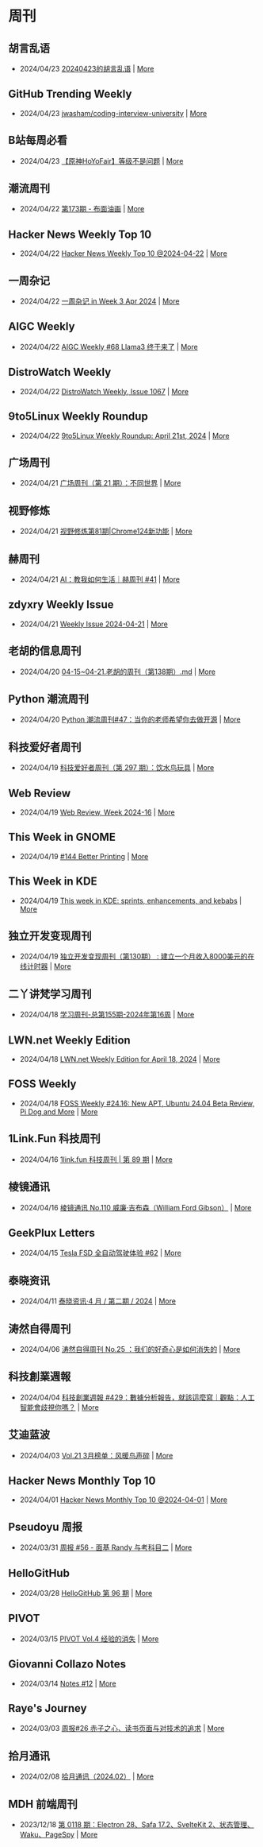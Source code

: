 # 周刊

## 胡言乱语
- 2024/04/23 [20240423的胡言乱语](https://www.bboy.app/2024/04/23/20240423%E7%9A%84%E8%83%A1%E8%A8%80%E4%B9%B1%E8%AF%AD/) | [More](channels/%E8%83%A1%E8%A8%80%E4%B9%B1%E8%AF%AD.md)

## GitHub Trending Weekly
- 2024/04/23 [jwasham/coding-interview-university](https://github.com/jwasham/coding-interview-university) | [More](channels/GitHub%20Trending%20Weekly.md)

## B站每周必看
- 2024/04/23 [【原神HoYoFair】等级不是问题](https://www.bilibili.com/video/BV19x4y1a7PB) | [More](channels/B%E7%AB%99%E6%AF%8F%E5%91%A8%E5%BF%85%E7%9C%8B.md)

## 潮流周刊
- 2024/04/22 [第173期 - 布面油画](https://weekly.tw93.fun/posts/173-%E5%B8%83%E9%9D%A2%E6%B2%B9%E7%94%BB/) | [More](channels/%E6%BD%AE%E6%B5%81%E5%91%A8%E5%88%8A.md)

## Hacker News Weekly Top 10
- 2024/04/22 [Hacker News Weekly Top 10 @2024-04-22](https://github.com/headllines/hackernews-weekly/issues/218) | [More](channels/Hacker%20News%20Weekly%20Top%2010.md)

## 一周杂记
- 2024/04/22 [一周杂记 in Week 3 Apr 2024](http://kingsamchen.github.io/2024/04/22/weekly-2024-apr-3/) | [More](channels/%E4%B8%80%E5%91%A8%E6%9D%82%E8%AE%B0.md)

## AIGC Weekly
- 2024/04/22 [AIGC Weekly #68 Llama3 终于来了](https://quail.ink/op7418/p/aigc-weekly-68) | [More](channels/AIGC%20Weekly.md)

## DistroWatch Weekly
- 2024/04/22 [DistroWatch Weekly, Issue 1067](https://distrowatch.com/weekly.php?issue=20240422) | [More](channels/DistroWatch%20Weekly.md)

## 9to5Linux Weekly Roundup
- 2024/04/22 [9to5Linux Weekly Roundup: April 21st, 2024](https://9to5linux.com/9to5linux-weekly-roundup-april-21st-2024) | [More](channels/9to5Linux%20Weekly%20Roundup.md)

## 广场周刊
- 2024/04/21 [广场周刊（第 21 期）：不同世界](https://immmmm.com/weekly-21-20240421/) | [More](channels/%E5%B9%BF%E5%9C%BA%E5%91%A8%E5%88%8A.md)

## 视野修炼
- 2024/04/21 [视野修炼第81期|Chrome124新功能](https://sugarat.top/weekly/2024-04-21.html) | [More](channels/%E8%A7%86%E9%87%8E%E4%BF%AE%E7%82%BC.md)

## 赫周刊
- 2024/04/21 [AI：教我如何生活｜赫周刊 #41](https://www.cliveshd.com/newsletter-41/) | [More](channels/%E8%B5%AB%E5%91%A8%E5%88%8A.md)

## zdyxry Weekly Issue
- 2024/04/21 [Weekly Issue 2024-04-21](https://zdyxry.github.io/2024/04/21/Weekly-Issue-2024-04-21/) | [More](channels/zdyxry%20Weekly%20Issue.md)

## 老胡的信息周刊
- 2024/04/20 [04-15~04-21.老胡的周刊（第138期）.md](https://weekly.howie6879.com/2024/04-15~04-21.老胡的周刊（第138期）.html) | [More](channels/%E8%80%81%E8%83%A1%E7%9A%84%E4%BF%A1%E6%81%AF%E5%91%A8%E5%88%8A.md)

## Python 潮流周刊
- 2024/04/20 [Python 潮流周刊#47：当你的老师希望你去做开源](https://pythoncat.top/posts/2024-04-20-weekly/) | [More](channels/Python%20%E6%BD%AE%E6%B5%81%E5%91%A8%E5%88%8A.md)

## 科技爱好者周刊
- 2024/04/19 [科技爱好者周刊（第 297 期）：饮水鸟玩具](http://www.ruanyifeng.com/blog/2024/04/weekly-issue-297.html) | [More](channels/%E7%A7%91%E6%8A%80%E7%88%B1%E5%A5%BD%E8%80%85%E5%91%A8%E5%88%8A.md)

## Web Review
- 2024/04/19 [Web Review, Week 2024-16](https://ervin.ipsquad.net/blog/2024/04/19/web-review-week-2024-16/) | [More](channels/Web%20Review.md)

## This Week in GNOME
- 2024/04/19 [#144 Better Printing](https://thisweek.gnome.org/posts/2024/04/twig-144/) | [More](channels/This%20Week%20in%20GNOME.md)

## This Week in KDE
- 2024/04/19 [This week in KDE: sprints, enhancements, and kebabs](https://pointieststick.com/2024/04/19/this-week-in-kde-sprints-enhancements-and-kebabs/) | [More](channels/This%20Week%20in%20KDE.md)

## 独立开发变现周刊
- 2024/04/19 [独立开发变现周刊（第130期） : 建立一个月收入8000美元的在线计时器](https://www.ezindie.com/weekly/issue-130) | [More](channels/%E7%8B%AC%E7%AB%8B%E5%BC%80%E5%8F%91%E5%8F%98%E7%8E%B0%E5%91%A8%E5%88%8A.md)

## 二丫讲梵学习周刊
- 2024/04/18 [学习周刊-总第155期-2024年第16周](https://wiki.eryajf.net/pages/1a1eb1/) | [More](channels/%E4%BA%8C%E4%B8%AB%E8%AE%B2%E6%A2%B5%E5%AD%A6%E4%B9%A0%E5%91%A8%E5%88%8A.md)

## LWN.net Weekly Edition
- 2024/04/18 [LWN.net Weekly Edition for April 18, 2024](https://lwn.net/Articles/969442/) | [More](channels/LWN.net%20Weekly%20Edition.md)

## FOSS Weekly
- 2024/04/18 [FOSS Weekly #24.16: New APT, Ubuntu 24.04 Beta Review, Pi Dog and More](https://itsfoss.com/newsletter/foss-weekly-24-16/) | [More](channels/FOSS%20Weekly.md)

## 1Link.Fun 科技周刊
- 2024/04/16 [1link.fun 科技周刊 | 第 89 期](https://1link.fun/blog/issue/issue89/) | [More](channels/1Link.Fun%20%E7%A7%91%E6%8A%80%E5%91%A8%E5%88%8A.md)

## 棱镜通讯
- 2024/04/16 [棱镜通讯 No.110 威廉·吉布森（William Ford Gibson）](https://wangyurui.com/posts/leng-jing-tong-xun-no-110-wei-lian-ji-bu-sen-wil-89a7a855) | [More](channels/%E6%A3%B1%E9%95%9C%E9%80%9A%E8%AE%AF.md)

## GeekPlux Letters
- 2024/04/15 [Tesla FSD 全自动驾驶体验 #62](https://letters.geekplux.com/62/) | [More](channels/GeekPlux%20Letters.md)

## 泰晓资讯
- 2024/04/11 [泰晓资讯·4 月 / 第二期 / 2024](https://tinylab.org/tinylab-weekly-04-1st-2024/) | [More](channels/%E6%B3%B0%E6%99%93%E8%B5%84%E8%AE%AF.md)

## 涛然自得周刊
- 2024/04/06 [涛然自得周刊 No.25 ：我们的好奇心是如何消失的](http://heyitao.com/post/beyond-code-weekly-025) | [More](channels/%E6%B6%9B%E7%84%B6%E8%87%AA%E5%BE%97%E5%91%A8%E5%88%8A.md)

## 科技創業週報
- 2024/04/04 [科技創業週報 #429：數據分析報告，就該這麼寫｜觀點：人工智能會歧視你嗎？](https://blog.starrocket.io/posts/newsletter-2024-04-44/) | [More](channels/%E7%A7%91%E6%8A%80%E5%89%B5%E6%A5%AD%E9%80%B1%E5%A0%B1.md)

## 艾迪蓝波
- 2024/04/03 [Vol.21 3月榜单：风暖鸟声碎](https://www.idnunber.top/article/6f174e9a-9399-477d-adc0-8b0000630922) | [More](channels/%E8%89%BE%E8%BF%AA%E8%93%9D%E6%B3%A2.md)

## Hacker News Monthly Top 10
- 2024/04/01 [Hacker News Monthly Top 10 @2024-04-01](https://github.com/headllines/hackernews-monthly/issues/68) | [More](channels/Hacker%20News%20Monthly%20Top%2010.md)

## Pseudoyu 周报
- 2024/03/31 [周报 #56 - 面基 Randy 与考科目二](https://www.pseudoyu.com/zh/2024/03/31/weekly_review_20240331/) | [More](channels/Pseudoyu%20%E5%91%A8%E6%8A%A5.md)

## HelloGitHub
- 2024/03/28 [HelloGitHub 第 96 期](https://hellogithub.com/periodical/volume/96) | [More](channels/HelloGitHub.md)

## PIVOT
- 2024/03/15 [PIVOT Vol.4 经验的消失](https://anotherdayu.com/2024/5657/) | [More](channels/PIVOT.md)

## Giovanni Collazo Notes
- 2024/03/14 [Notes #12](https://gcollazo.com/notes-12-2/) | [More](channels/Giovanni%20Collazo%20Notes.md)

## Raye's Journey
- 2024/03/03 [周报#26 赤子之心、读书页面与对技术的追求](https://xlog.app/api/redirection?characterId=51803&noteId=1637) | [More](channels/Raye%27s%20Journey.md)

## 拾月通讯
- 2024/02/08 [拾月通讯（2024.02）](https://www.skyue.com/24020822.html) | [More](channels/%E6%8B%BE%E6%9C%88%E9%80%9A%E8%AE%AF.md)

## MDH 前端周刊
- 2023/12/18 [第 0118 期：Electron 28、Safa 17.2、SvelteKit 2、状态管理、Waku、PageSpy](https://mdhweekly.com/weekly/issue-0118) | [More](channels/MDH%20%E5%89%8D%E7%AB%AF%E5%91%A8%E5%88%8A.md)

